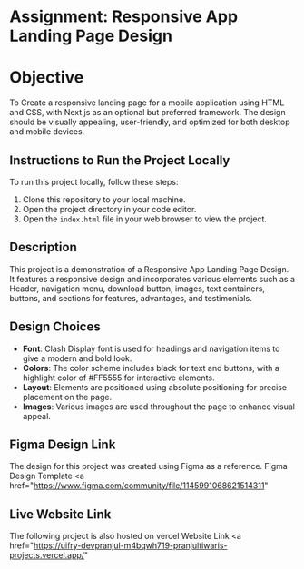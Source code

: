 # Assignment: Responsive App Landing Page Design

# Objective
To Create a responsive landing page for a mobile application using HTML and CSS, with Next.js as an optional but preferred framework. The design should be visually appealing, user-friendly, and optimized for both desktop and mobile devices.

## Instructions to Run the Project Locally

To run this project locally, follow these steps:

1. Clone this repository to your local machine.
2. Open the project directory in your code editor.
3. Open the `index.html` file in your web browser to view the project.

## Description

This project is a demonstration of a Responsive App Landing Page Design. It features a responsive design and incorporates various elements such as a Header, navigation menu, download button, images, text containers, buttons, and sections for features, advantages, and testimonials.

## Design Choices

- **Font**: Clash Display font is used for headings and navigation items to give a modern and bold look.
- **Colors**: The color scheme includes black for text and buttons, with a highlight color of #FF5555 for interactive elements.
- **Layout**: Elements are positioned using absolute positioning for precise placement on the page.
- **Images**: Various images are used throughout the page to enhance visual appeal.


## Figma Design Link

The design for this project was created using Figma as a reference.
Figma Design Template <a href="https://www.figma.com/community/file/1145991068621514311" </a>

## Live Website Link

The following project is also hosted on vercel
Website Link <a href="https://uifry-devpranjul-m4bqwh719-pranjultiwaris-projects.vercel.app/" </a>


